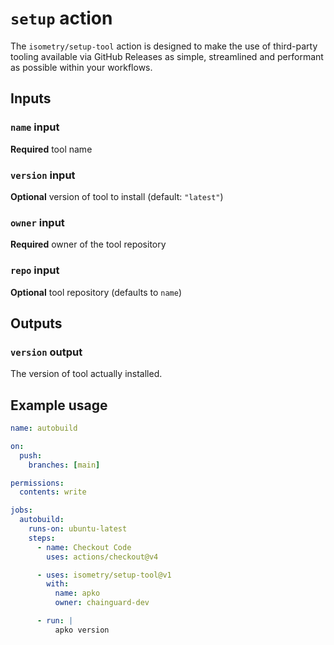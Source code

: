 # `setup` action

The `isometry/setup-tool` action is designed to make the use of third-party tooling available via GitHub Releases as simple, streamlined and performant as possible within your workflows.

## Inputs

### `name` input

**Required** tool name

### `version` input

**Optional** version of tool to install (default: `"latest"`)

### `owner` input

**Required** owner of the tool repository

### `repo` input

**Optional** tool repository (defaults to `name`)

## Outputs

### `version` output

The version of tool actually installed.

## Example usage

```yaml
name: autobuild

on:
  push:
    branches: [main]

permissions:
  contents: write

jobs:
  autobuild:
    runs-on: ubuntu-latest
    steps:
      - name: Checkout Code
        uses: actions/checkout@v4

      - uses: isometry/setup-tool@v1
        with:
          name: apko
          owner: chainguard-dev

      - run: |
          apko version
```
